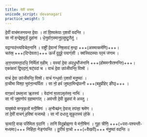 ```yaml
---
title: देवीं वाचम्
unicode_script: devanagari
practice_weight: 5
---
```


दे॒वीं वाच॑मजनयन्त दे॒वाः । तां वि॒श्वरू॑पाः प॒शवो॑ वदन्ति ।  
सा नो॑ म॒न्द्रेष॒मूर्जं॒ दुहा॑ना । धे॒नुर्वाग॒स्मानुप॒सुष्टु॒तैतु॑ ।

यद्वाग्वद॑न्त्यविचेत॒नानि॑ । राष्ट्री॑ दे॒वानां॑ निष॒साद॑ म॒न्द्रा +++(अस्मत्कर्मणि)+++।  
चत॑स्र॒ +++(दिग्देवताः)+++ ऊर्जं॑ दुदुहे॒ पयाग्ं॑सी । क्व॑स्विदस्याः पर॒मं ज॑गाम । 

अ॒न॒न्तामन्ता॒दधि॒ निर्मि॑तां म॒हीम् । यस्यां॑ दे॒वा अ॑दधु॒र्भोज॑नानि +++(होममन्त्रैरश्नन्ति)+++।  
एका॑क्षरां द्वि॒पदा॒ग्ं॒ षट्॑पदां च । वाचं॑ दे॒वा उप॑जीवन्ति॒ विश्वे॑ । 

वाचं॑ दे॒वा उप॑जीवन्ति॒ विश्वे॑। वाचं॑ गन्ध॒र्वाः प॒शवो॑ मनु॒ष्याः॑ ।  
वा॒चीमा विश्वा॒ भुव॑ना॒न्यर्पि॑ता ।  सा नो॒ हवं॑ जुषता॒मिन्द्र॑पत्नी +++(बहुव्रीहेर् ङीप्)+++ । 

वाग॒क्षरं॑ प्रथम॒जा ऋ॒तस्य॑ । वेदा॑नां मा॒ताऽमृत॑स्य॒ नाभिः॑ ।  
सा नो॑ जुषा॒णोप॑ य॒ज्ञमागा॑त् । अव॑न्ती दे॒वी सु॒हवा॑ मे अस्तु । 

यामृष॑यो मन्त्र॒कृतो॑ मनी॒षिणः॑ । अ॒न्वैच्छ॑न् दे॒वास् तप॑सा॒ श्रमे॑ण ।  
तां दे॒वीं वाचग्ं॑ ह॒विषा॑ यजामहे । सा नो॑ दधातु सुकृ॒तस्य॑ लो॒के । 

च॒त्वारि॒ वाक् परि॑मिता प॒दानि॑ । तानि॑ विदुर्ब्राह्म॒णा ये म॑नी॒षिणः॑ । 
गुहा॒ त्रीणि॒ +++(=परा-पश्यन्ती-मध्यमाः)+++ निहि॑ता॒ नेङ्ग॑यन्ति । तु॒रीयं॑ वा॒चो +++(=वैखरी)+++ म॑नु॒ष्या॑ वदन्ति ॥ 